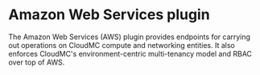 # Amazon Web Services plugin

The Amazon Web Services (AWS) plugin provides endpoints for carrying out operations on CloudMC compute and networking entities. It also enforces CloudMC's environment-centric multi-tenancy model and RBAC over top of AWS.
